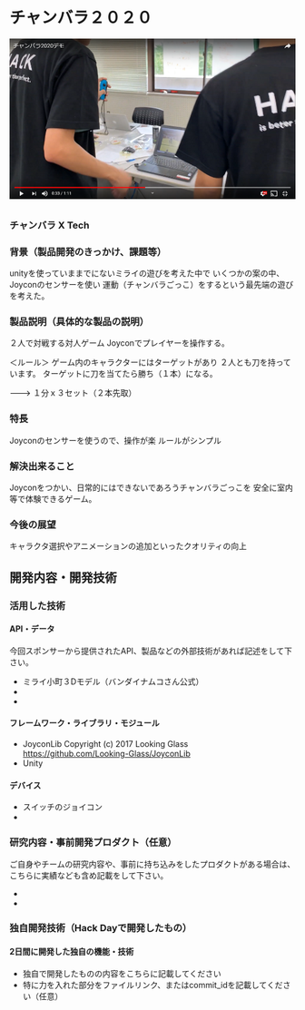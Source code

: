# チャンバラ２０２０

[![Product Name](image.png)](https://www.youtube.com/watch?v=MTeMPaqOAcs&t=4s)

## 
### チャンバラ X Tech

### 背景（製品開発のきっかけ、課題等）
unityを使っていままでにないミライの遊びを考えた中で
いくつかの案の中、Joyconのセンサーを使い
運動（チャンバラごっこ）をするという最先端の遊びを考えた。

### 製品説明（具体的な製品の説明）
２人で対戦する対人ゲーム
Joyconでプレイヤーを操作する。

＜ルール＞
ゲーム内のキャラクターにはターゲットがあり
２人とも刀を持っています。
ターゲットに刀を当てたら勝ち（１本）になる。

---> １分ｘ３セット（２本先取）

### 特長
Joyconのセンサーを使うので、操作が楽
ルールがシンプル

### 解決出来ること
Joyconをつかい、日常的にはできないであろうチャンバラごっこを
安全に室内等で体験できるゲーム。

### 今後の展望
キャラクタ選択やアニメーションの追加といったクオリティの向上

## 開発内容・開発技術

### 活用した技術

#### API・データ
今回スポンサーから提供されたAPI、製品などの外部技術があれば記述をして下さい。

* ミライ小町３Dモデル（バンダイナムコさん公式）
* 
* 

#### フレームワーク・ライブラリ・モジュール
* JoyconLib Copyright (c) 2017 Looking Glass  https://github.com/Looking-Glass/JoyconLib
* Unity

#### デバイス
* スイッチのジョイコン
* 

### 研究内容・事前開発プロダクト（任意）
ご自身やチームの研究内容や、事前に持ち込みをしたプロダクトがある場合は、こちらに実績なども含め記載をして下さい。

* 
* 


### 独自開発技術（Hack Dayで開発したもの）
#### 2日間に開発した独自の機能・技術
* 独自で開発したものの内容をこちらに記載してください
* 特に力を入れた部分をファイルリンク、またはcommit_idを記載してください（任意）
